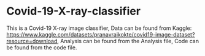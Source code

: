 # Covid-19-X-ray-classifier
This is a Covid-19 X-ray image classifier,
Data can be found from Kaggle: https://www.kaggle.com/datasets/pranavraikokte/covid19-image-dataset?resource=download,
Analysis can  be found from the Analysis file,
Code can be found from the code file.

